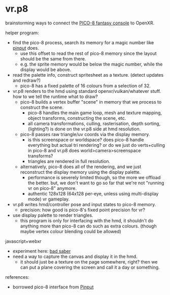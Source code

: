 # vr.p8
brainstorming ways to connect the [PICO-8 fantasy console](https://www.lexaloffle.com/pico-8.php) to OpenXR.

helper program:
- find the pico-8 process, search its memory for a magic number like [pinput](https://github.com/VyrCossont/Pinput) does.
    - use this offset to read the rest of pico-8 memory since the layout should be the same from there.
    - e.g. the sprite memory would be below the magic number, while the display would be above.
- read the palette info, construct spritesheet as a texture. (detect updates and redraw?)
    - pico-8 has a fixed palette of 16 colours from a selection of 32.
- vr.p8 renders to the hmd using standard openxr/vulkan/whatever stuff. how to we tell the runtime what to draw?
    - pico-8 builds a vertex buffer "scene" in memory that we process to construct the scene.
        - pico-8 handles the main game loop, mesh and texture mapping, object transforms, constructing the scene, etc.
        - all camera transformations, culling, rasterisation, depth sorting, (lighting?) is done on the vr.p8 side at hmd resolution.
    - pico-8 passes raw triangle/uv coords via the display memory.
        - is this screenspace or worldspace? does pico-8 handle everything but actual tri rendering? or do we just do verts+culling in pico-8 and vr.p8 does world>camera>screenspace transforms?
        - triangles are rendered in full resolution.
    - alternatively, pico-8 does all of the rendering, and we just reconstruct the display memory using the display palette.
      - performance is severely limited though, so the more we offload the better. but, we don't want to go so far that we're not "running vr on pico-8" anymore.
      - authentic 128x128 (64x128 per-eye, unless using multi-display mode) vr gameplay.
- vr.p8 writes hmd/controller pose and input states to pico-8 memory.
    - precision: how good is pico-8's fixed point precision for vr?
- use display palette to render triangles.
    - this program is only for interfacing with the hmd, it shouldn't do anything more than pico-8 can do such as extra colours. (though maybe vertex colour blending could be allowed)

javascript+webxr
- experiment here: [bad saber](https://cubee.games/?rel=the_random_box&sub=bad_saber)
- need a way to capture the canvas and display it in the hmd.
    - it should just be a texture on the page somewhere, right? then we can put a plane covering the screen and call it a day or something.
    
references:
- borrowed pico-8 interface from [Pinput](https://github.com/VyrCossont/Pinput)
